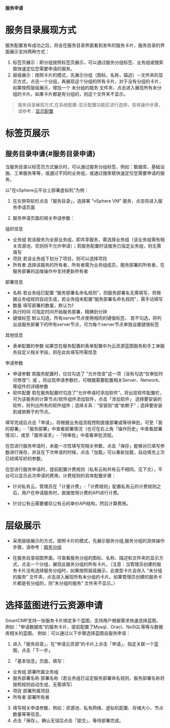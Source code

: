 **服务申请**
# 服务目录展现方式
服务配置发布成功之后，将会在服务目录界面看到发布的服务卡片，服务目录的界面展示支持两种方式：
1. 标签页展示：即分组按照标签页展示，可以通过服务分组标签、业务组或搜索框快速定位您需要申请的服务。
2. 层级展示：按照卡片的模式，先展示分组（图标，名称，描述）--文件夹的显示方式，点击一个分组，再展现这个分组的所有卡片，对于没有分组的卡片，如果按照层级展示，增加一个 未分组的服务 文件夹，点击进入展现所有未分组的卡片。如果卡片都是有分组的，则这个文件夹不显示。

>服务目录展现方式,在系统配置-显示配置功能区进行选择，具体操作步骤，请参考：[显示配置](https://cloudchef.github.io/doc/AdminDoc/AdminDoc/09系统管理/#显示配置)

# 标签页展示

## 服务目录申请{#服务目录申请}
当服务目录以标签页方式展示时，可以通过服务分组标签，例如：数据库、基础设施、工单服务等等，或通过不同的业务组，或通过搜索框快速定位您需要申请的服务。

以"在vSphere云平台上部署虚拟机"为例：

1.  在左侧导航栏点击「服务目录」，选择某 "vSphere VM" 服务，点击将进入服务申请页面

2.  服务申请页面的相关申请参数：

组织信息

 +  业务组	若该服务为全部业务组，即共享服务，需选择业务组（该业务组需有相关资源池，否则将不允许申请）；若服务配置时该服务已指定业务组，则无需填写
 +  项目	若该业务组下划分了项目，则可以选择项目
 +  所有者	选择该服务的所有者，所有者需为业务组成员，服务部署的所有者，在服务部署的运维操作中支持更新所有者

部署信息

 + 名称	若业务组已配置 “服务部署名命名规则”，则服务部署名无需填写，将根据业务组规则自动生成，若业务组未配置“服务部署名命名规则”，需手动填写
 + 数量	填写部署的数量，默认为1
 + 执行时间	可指定时间开始服务部署，精确到分钟
 + 键值标签	默认勾选，所有server节点使用相同的键值标签， 若不勾选，将列出该服务部署下的所有server节点，可为每个server节点单独设置键值标签

其他信息

 + 表单配置的参数	如果您在服务配置的表单配置中为云资源蓝图服务和手工单服务自定义相关字段，则在此处填写所需信息

申请参数

 + 申请参数	若服务配置时，仅仅勾选了 “允许改变”这一项（没有勾选“仅审批时可修改”）或 ，将出现申请参数栏，可根据需要配置相关Server、Network、等组件的详细参数
 + 软件配置	若在服务配置时勾选了“允许申请时添加软件”，将出现软件配置栏，可为该服务的计算节点/软件组件添加软件，点击「添加软件」	选择要安装的软件，将列出所有的软件组件；选择关系：“安装到”或“依赖于”；选择要安装到或依赖于的节点。


 填写完成后点击「申请」，将根据业务组流程控制直接部署或等待审批，可至「我的部署」-「服务部署」中查看部署情况（也可在右上角「操作历史」中查看部署情况），或至「服务请求」-「待审批」中查看审批流程。

 在您进行服务申请时，未能一次性填写完相关参数，点击「保存」能够对已填写参数进行保存，并且在下次申请的时候，点击「加载」可以重新加载，自动填充上次已经填写好的参数。

 在您进行服务申请时，提前配置计费规则（私有云和共有云不相同，见下文），平台可以显示此次申请的费用，计费规则的具体配置步骤：
 + 针对私有云，管理员在「计量计费」-「计费规则」配置私有云的计费规则之后，用户在申请服务时，直接使用计费的API进行计费。

 + 针对公有云需要缓存公有云的单价API结构，然后计算费用。




# 层级展示
+ 采用层级展示的方式，按照卡片的模式，先展示服务分组,服务分组的具体操作步骤，请参考：[服务分组](https://cloudchef.github.io/doc/AdminDoc/AdminDoc/05服务建模/服务分组.html) 


+ 在服务目录视图界面，可查看服务分组的图标、名称、描述和文件夹的显示方式，点击一个分组，展现此服务分组的所有卡片。（注意：当管理员创建的服务卡片没有选择服务分组时，如果按照层级展示，此类型卡片会存入 “未分组的服务” 文件夹，点击进入展现所有未分组的卡片。如果管理员创建的服务卡片都是有分组的，则“未分组的服务” 文件夹不显示。）


# 选择蓝图进行云资源申请
SmartCMP支持一张服务卡片绑定多个蓝图，支持用户根据需求快速选择蓝图，例如："申请数据库"的服务卡片，提前配置了Mysql、Oracl、NoSQL等等与数据库相关的蓝图。
例如：可以通过以下步骤选择蓝图自服务申请：
1.  进入「服务目录」，在“申请云资源”的卡片上点击「申请」，指定关联一个蓝图，点击「下一步」

2.  「基本信息」页面，填写：
 + 业务组                   部署所属业务组
 + 服务部署名称             部署名称（若业务组已设定服务部署命名规则，服务部署名称将按照规则自动生成，无需填写）
 +   项目                     部署所属项目
 +   所有者                   部署所有者
 
3. 填写相关申请参数，例如：资源池、私有网络、虚拟机配置、存储大小、节点数量等等信息。
4. 点击「保存」，确认无误后点击「提交」，等待部署完成。
